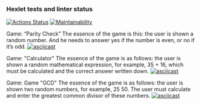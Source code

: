 ### Hexlet tests and linter status
[![Actions Status](https://github.com/himetik/python-project-49/actions/workflows/hexlet-check.yml/badge.svg)](https://github.com/himetik/python-project-49/actions)
[![Maintainability](https://api.codeclimate.com/v1/badges/51c00a674417745f35b0/maintainability)](https://codeclimate.com/github/himetik/python-project-49/maintainability)

Game: “Parity Check”
The essence of the game is this: the user is shown a random number. And he needs to answer yes if the number is even, or no if it’s odd.
[![asciicast](https://asciinema.org/a/661904.svg)](https://asciinema.org/a/661904)

Game: "Calculator"
The essence of the game is as follows: the user is shown a random mathematical expression, for example, 35 + 16, which must be calculated and the correct answer written down.
[![asciicast](https://asciinema.org/a/661907.svg)](https://asciinema.org/a/661907)

Game: Game "GCD"
The essence of the game is as follows: the user is shown two random numbers, for example, 25 50. The user must calculate and enter the greatest common divisor of these numbers.
[![asciicast](https://asciinema.org/a/V01GRHc2whocERZ0dDwlB1JV6.svg)](https://asciinema.org/a/V01GRHc2whocERZ0dDwlB1JV6)
